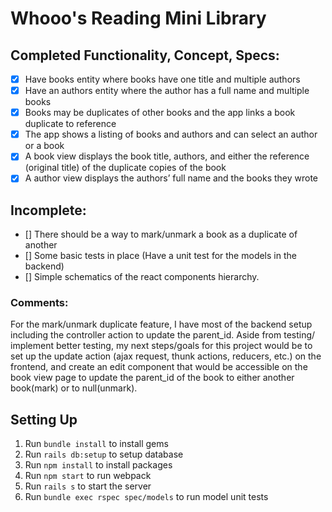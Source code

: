 # Whooo's Reading Mini Library 

## Completed Functionality, Concept, Specs:
- [x] Have books entity where books have one title and multiple authors
- [x] Have an authors entity where the author has a full name and multiple books
- [x] Books may be duplicates of other books and the app links a book duplicate to reference
- [x] The app shows a listing of books and authors and can select an author or a book
- [x] A book view displays the book title, authors, and either the reference (original title) of the duplicate copies of the book
- [x] A author view displays the authors’ full name and the books they wrote

## Incomplete: 
- [] There should be a way to mark/unmark a book as a duplicate of another 
- [] Some basic tests in place (Have a unit test for the models in the backend)
- [] Simple schematics of the react components hierarchy.

### Comments:
For the mark/unmark duplicate feature, I have most of the backend setup including the controller action to update the parent_id. Aside from testing/ implement better testing, my next steps/goals for this project would be to set up the update action (ajax request, thunk actions, reducers, etc.) on the frontend, and create an edit component that would be accessible on the book view page to update the parent_id of the book to either another book(mark) or to null(unmark). 

## Setting Up

1. Run `bundle install` to install gems 
2. Run `rails db:setup` to setup database 
3. Run `npm install` to install packages
4. Run `npm start` to run webpack
5. Run `rails s` to start the server
6. Run `bundle exec rspec spec/models` to run model unit tests



